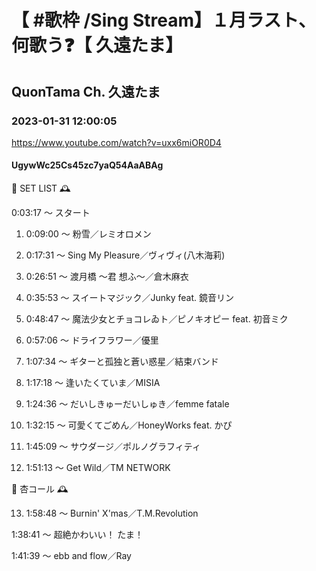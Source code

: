 # 【 #歌枠 /Sing Stream】１月ラスト、何歌う❓【 久遠たま】

## QuonTama Ch. 久遠たま

### 2023-01-31 12:00:05

https://www.youtube.com/watch?v=uxx6miOR0D4

#### UgywWc25Cs45zc7yaQ54AaABAg

🥀 SET LIST 🕰



 0:03:17 ～ スタート

01. 0:09:00 ～ 粉雪／レミオロメン



02. 0:17:31 ～ Sing My Pleasure／ヴィヴィ(八木海莉)



03. 0:26:51 ～ 渡月橋 ～君 想ふ～／倉木麻衣



04. 0:35:53 ～ スイートマジック／Junky feat. 鏡音リン



05. 0:48:47 ～ 魔法少女とチョコレゐト／ピノキオピー feat. 初音ミク



06. 0:57:06 ～ ドライフラワー／優里



07. 1:07:34 ～ ギターと孤独と蒼い惑星／結束バンド



08. 1:17:18 ～ 逢いたくていま／MISIA



09. 1:24:36 ～ だいしきゅーだいしゅき／femme fatale



10. 1:32:15 ～ 可愛くてごめん／HoneyWorks feat. かぴ



11. 1:45:09 ～ サウダージ／ポルノグラフィティ



12. 1:51:13 ～ Get Wild／TM NETWORK



🥀 杏コール 🕰



13. 1:58:48 ～ Burnin' X'mas／T.M.Revolution



1:38:41 ～ 超絶かわいい！ たま！



1:41:39 ～ ebb and flow／Ray

